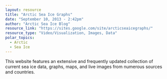 ```yaml
---
layout: resource
title: "Arctic Sea Ice Graphs"
date: "September 10, 2013 - 2:42pm"
author: "Arctic Sea Ice Blog"
resource_link: "https://sites.google.com/site/arcticseaicegraphs/"
resource_type: "Video/Visualization, Images, Data"
polar_topics:
  - Arctic
  - Sea Ice
---
```


This website features an extensive and frequently updated collection of current sea ice data, graphs, maps, and live images from numerous sources and countries.